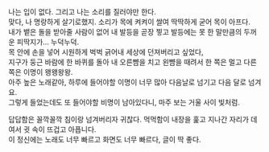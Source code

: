 나는 입이 없다.  그리고 나는 소리를 질러야만 한다.  
맞다, 나 명랑하게 살기로했지.  소리가 목에 켜켜이 쌀여 딱딱하게 굳어 목이 아프다.  
내가 뱉은 돌을 받아줄 사람이 없어 내 발등을 곧장 찧고 발등에는 못 한 말만큼의 두꺼운 피딱지가... 누덕누덕.  
목 안에 손을 넣어 시원하게 벅벅 긁어내 세상에 던져버리고 싶었다,  
지구가 둥근 바람에 한 바퀴를 돌아 내 오른뺨을 치고 왼뺨을 때려서 한 쪽은 멀고 다른쪽은 이명이 왱왱왕왕.  
아주 높은 노래같아, 하루에 들어야할 이명이 너무 많아 다음날로 넘기고 다음 달로 넘겨요.  
그렇게 들었는데도 또 들어야할 비명이 남아있다니, 마주 보는 거울 사이 빛처럼.  

답답함은 꼴깍꼴깍 침이랑 넘겨버리자 귀찮다.
먹먹함이 내장을 훑고 지나간 자리가 데여서 귓 속이 뜨겁고 아픕니다.  
이 정신에는 노래도 너무 빠르고 화면도 너무 빠르다, 글이 딱 좋다.
